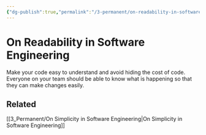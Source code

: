 ```yaml
---
{"dg-publish":true,"permalink":"/3-permanent/on-readability-in-software-engineering/","tags":["type/permanent","code/best_practices"],"created":"2023-07-28T06:52:08.853-06:00","updated":"2023-09-05T13:38:39.367-06:00"}
---
```


# On Readability in Software Engineering

Make your code easy to understand and avoid hiding the cost of code. Everyone on your team should be able to know what is happening so that they can make changes easily. 

## Related
[[3_Permanent/On Simplicity in Software Engineering\|On Simplicity in Software Engineering]]